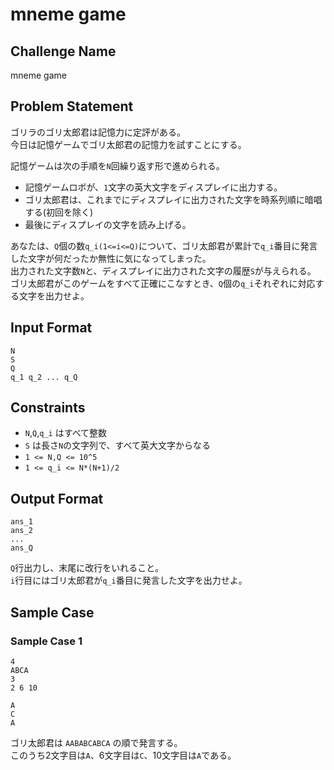 # mneme game

## Challenge Name

mneme game

## Problem Statement

ゴリラのゴリ太郎君は記憶力に定評がある。  
今日は記憶ゲームでゴリ太郎君の記憶力を試すことにする。  
  
記憶ゲームは次の手順を`N`回繰り返す形で進められる。  
- 記憶ゲームロボが、`1`文字の英大文字をディスプレイに出力する。  
- ゴリ太郎君は、これまでにディスプレイに出力された文字を時系列順に暗唱する(初回を除く)  
- 最後にディスプレイの文字を読み上げる。  
  
あなたは、`Q`個の数`q_i(1<=i<=Q)`について、ゴリ太郎君が累計で`q_i`番目に発言した文字が何だったか無性に気になってしまった。  
出力された文字数`N`と、ディスプレイに出力された文字の履歴`S`が与えられる。  
ゴリ太郎君がこのゲームをすべて正確にこなすとき、`Q`個の`q_i`それぞれに対応する文字を出力せよ。  

## Input Format

```
N
S
Q
q_1 q_2 ... q_Q
```

## Constraints

- `N`,`Q`,`q_i` はすべて整数
- `S` は長さ`N`の文字列で、すべて英大文字からなる
- `1 <= N,Q <= 10^5`
- `1 <= q_i <= N*(N+1)/2`

## Output Format

```
ans_1
ans_2
...
ans_Q
```

`Q`行出力し、末尾に改行をいれること。  
`i`行目にはゴリ太郎君が`q_i`番目に発言した文字を出力せよ。

## Sample Case

### Sample Case 1

```
4
ABCA
3
2 6 10
```

```
A
C
A
```

ゴリ太郎君は `AABABCABCA` の順で発言する。  
このうち2文字目は`A`、6文字目は`C`、10文字目は`A`である。
